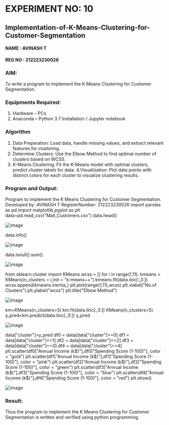 # EXPERIMENT NO: 10
## Implementation-of-K-Means-Clustering-for-Customer-Segmentation
#### NAME : AVINASH T
#### REG NO : 212223230026
### AIM:
To write a program to implement the K Means Clustering for Customer Segmentation.

### Equipments Required:
1. Hardware – PCs
2. Anaconda – Python 3.7 Installation / Jupyter notebook

### Algorithm
1. Data Preparation: Load data, handle missing values, and extract relevant features for clustering.
2. Determine Clusters: Use the Elbow Method to find optimal number of clusters based on WCSS.
3. K-Means Clustering: Fit the K-Means model with optimal clusters, predict cluster labels for data.
4.Visualization: Plot data points with distinct colors for each cluster to visualize clustering results. 

### Program and Output:

Program to implement the K Means Clustering for Customer Segmentation.
Developed by: AVINASH T
RegisterNumber: 212223230026
import pandas as pd 
import matplotlib.pyplot as plt 
data=pd.read_csv("Mall_Customers.csv")
data.head()

![image](https://github.com/user-attachments/assets/5a5445d9-8ac1-4a71-8d34-55ea7618d686)

data.info()

![image](https://github.com/user-attachments/assets/737c1c09-f215-426a-8947-88b15fcdcc85)

data.isnull().sum()

![image](https://github.com/user-attachments/assets/34865351-f35b-4bc3-b920-1abaa3b9728f)


from sklearn.cluster import KMeans
wcss = []
for i in range(1,11):
    kmeans = KMeans(n_clusters = i,init = "k-means++")
    kmeans.fit(data.iloc[:,3:])
    wcss.append(kmeans.inertia_)
plt.plot(range(1,11),wcss)
plt.xlabel("No.of Clusters")
plt.ylabel("wcss")
plt.title("Elbow Method")

![image](https://github.com/user-attachments/assets/85dcfd46-bc7f-40f7-89e2-3f03d3e8723a)

km=KMeans(n_clusters=5)
km.fit(data.iloc[:,3:])
KMeans(n_clusters=5)
y_pred=km.predict(data.iloc[:,3:])
y_pred

![image](https://github.com/user-attachments/assets/d5026ffe-c7da-47fe-8af8-27fd617deb3b)

data["cluster"]=y_pred
df0 = data[data["cluster"]==0]
df1 = data[data["cluster"]==1]
df2 = data[data["cluster"]==2]
df3 = data[data["cluster"]==3]
df4 = data[data["cluster"]==4]
plt.scatter(df0["Annual Income (k$)"],df0["Spending Score (1-100)"], color = "gold")
plt.scatter(df1["Annual Income (k$)"],df1["Spending Score (1-100)"], color = "pink")
plt.scatter(df2["Annual Income (k$)"],df2["Spending Score (1-100)"], color = "green")
plt.scatter(df3["Annual Income (k$)"],df3["Spending Score (1-100)"], color = "blue")
plt.scatter(df4["Annual Income (k$)"],df4["Spending Score (1-100)"], color = "red")
plt.show()

![image](https://github.com/user-attachments/assets/5eca2f62-9ecf-4226-bbd3-0b621edfdb2f)



### Result:
Thus the program to implement the K Means Clustering for Customer Segmentation is written and verified using python programming.

